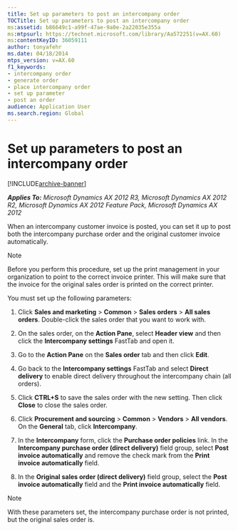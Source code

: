 ```yaml
---
title: Set up parameters to post an intercompany order
TOCTitle: Set up parameters to post an intercompany order
ms:assetid: b86649c1-a99f-47ae-9a0e-2a22035e355a
ms:mtpsurl: https://technet.microsoft.com/library/Aa572251(v=AX.60)
ms:contentKeyID: 36059111
author: tonyafehr
ms.date: 04/18/2014
mtps_version: v=AX.60
f1_keywords:
- intercompany order
- generate order
- place intercompany order
- set up parameter
- post an order
audience: Application User
ms.search.region: Global
---
```


# Set up parameters to post an intercompany order 


[!INCLUDE[archive-banner](includes/archive-banner.md)]


_**Applies To:** Microsoft Dynamics AX 2012 R3, Microsoft Dynamics AX 2012 R2, Microsoft Dynamics AX 2012 Feature Pack, Microsoft Dynamics AX 2012_

When an intercompany customer invoice is posted, you can set it up to post both the intercompany purchase order and the original customer invoice automatically.


> [!NOTE]
> <P>Before you perform this procedure, set up the print management in your organization to point to the correct invoice printer. This will make sure that the invoice for the original sales order is printed on the correct printer.</P>



You must set up the following parameters:

1.  Click **Sales and marketing** \> **Common** \> **Sales orders** \> **All sales orders**. Double-click the sales order that you want to work with.

2.  On the sales order, on the **Action Pane**, select **Header view** and then click the **Intercompany settings** FastTab and open it.

3.  Go to the **Action Pane** on the **Sales order** tab and then click **Edit**.

4.  Go back to the **Intercompany settings** FastTab and select **Direct delivery** to enable direct delivery throughout the intercompany chain (all orders).

5.  Click **CTRL+S** to save the sales order with the new setting. Then click **Close** to close the sales order.

6.  Click **Procurement and sourcing** \> **Common** \> **Vendors** \> **All vendors**. On the **General** tab, click **Intercompany**.

7.  In the **Intercompany** form, click the **Purchase order policies** link. In the **Intercompany purchase order (direct delivery)** field group, select **Post invoice automatically** and remove the check mark from the **Print invoice automatically** field.

8.  In the **Original sales order (direct delivery)** field group, select the **Post invoice automatically** field and the **Print invoice automatically** field.


> [!NOTE]
> <P>With these parameters set, the intercompany purchase order is not printed, but the original sales order is.</P>


  


